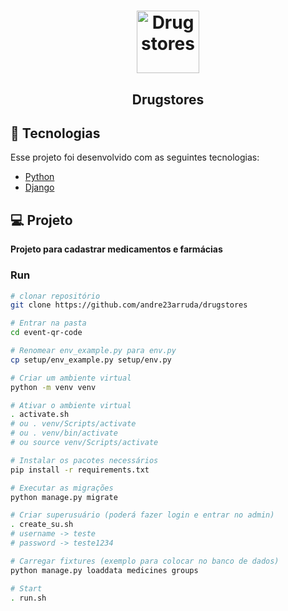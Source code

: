 <h1 align="center">
    <img alt="Drugstores" title="Drugstores" src="setup/static/images/logo.svg" width="100px" />
</h1>

<h2 align="center">
    Drugstores
</h2>

## 🚀 Tecnologias
Esse projeto foi desenvolvido com as seguintes tecnologias:

- [Python](https://www.python.org/)
- [Django](https://www.djangoproject.com/)

## 💻 Projeto
**Projeto para cadastrar medicamentos e farmácias**


### Run
```sh
# clonar repositório
git clone https://github.com/andre23arruda/drugstores

# Entrar na pasta
cd event-qr-code

# Renomear env_example.py para env.py
cp setup/env_example.py setup/env.py

# Criar um ambiente virtual
python -m venv venv

# Ativar o ambiente virtual
. activate.sh
# ou . venv/Scripts/activate
# ou . venv/bin/activate
# ou source venv/Scripts/activate

# Instalar os pacotes necessários
pip install -r requirements.txt

# Executar as migrações
python manage.py migrate

# Criar superusuário (poderá fazer login e entrar no admin)
. create_su.sh
# username -> teste
# password -> teste1234

# Carregar fixtures (exemplo para colocar no banco de dados)
python manage.py loaddata medicines groups

# Start
. run.sh
```
